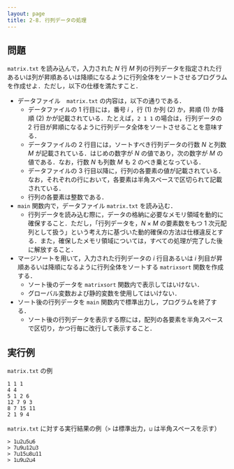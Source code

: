 ```yaml
---
layout: page
title: 2-8. 行列データの処理
---
```


## 問題
`matrix.txt` を読み込んで，入力された $N$ 行 $M$ 列の行列データを指定された行あるいは列が昇順あるいは降順になるように行列全体をソートさせるプログラムを作成せよ．ただし，以下の仕様を満たすこと．

- データファイル　`matrix.txt` の内容は，以下の通りである．
  - データファイルの 1 行目には，番号 $i$ ，行 (1) か列 (2) か，昇順 (1) か降順 (2) かが記載されている．たとえば，`2 1 1` の場合は，行列データの 2 行目が昇順になるように行列データ全体をソートさせることを意味する．
  - データファイルの 2 行目には，ソートすべき行列データの行数 $N$ と列数 $M$ が記載されている．はじめの数字が $N$ の値であり，次の数字が $M$ の値である．なお，行数 $N$ も列数 $M$ も 2 のべき乗となっている．
  - データファイルの 3 行目以降に，行列の各要素の値が記載されている．なお，それぞれの行において，各要素は半角スペースで区切られて記載されている．
  - 行列の各要素は整数である．
- `main` 関数内で，データファイル `matrix.txt` を読み込む．
  - 行列データを読み込む際に，データの格納に必要なメモリ領域を動的に確保すること．ただし，「行列データを，$N \times M$ の要素数をもつ 1 次元配列として扱う」という考え方に基づいた動的確保の方法は仕様違反とする．また，確保したメモリ領域については，すべての処理が完了した後に解放すること．
- マージソートを用いて，入力された行列データの $i$ 行目あるいは $i$ 列目が昇順あるいは降順になるように行列全体をソートする `matrixsort` 関数を作成する．
  - ソート後のデータを `matrixsort` 関数内で表示してはいけない．
  - グローバル変数および静的変数を使用してはいけない．
- ソート後の行列データを `main` 関数内で標準出力し，プログラムを終了する．
  - ソート後の行列データを表示する際には，配列の各要素を半角スペースで区切り，かつ行毎に改行して表示すること．

## 実行例
`matrix.txt` の例
```
1 1 1
4 4
5 1 2 6
12 7 9 3
8 7 15 11
2 1 9 4
```
`matrix.txt` に対する実行結果の例（`>` は標準出力，`⊔` は半角スペースを示す）
```
> 1⊔2⊔5⊔6
> 7⊔9⊔12⊔3
> 7⊔15⊔8⊔11
> 1⊔9⊔2⊔4
```
